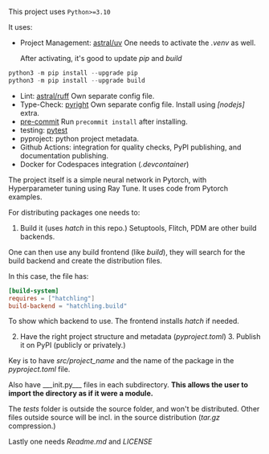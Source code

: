 This project uses `Python>=3.10`

It uses:

- Project Management: [astral/uv](https://github.com/astral-sh/uv)
  One needs to activate the _.venv_ as well.

  After activating, it's good to update _pip_ and _build_

```python
python3 -m pip install --upgrade pip
python3 -m pip install --upgrade build
```

- Lint: [astral/ruff](https://github.com/astral-sh/ruff)
  Own separate config file.
- Type-Check: [pyright](https://github.com/microsoft/pyright)
  Own separate config file. Install using _[nodejs]_ extra.
- [pre-commit](https://pre-commit.com/)
  Run `precommit install` after installing.
- testing: [pytest](https://docs.pytest.org/)
- pyproject: python project metadata.
- Github Actions: integration for quality checks, PyPI publishing, and documentation publishing.
- Docker for Codespaces integration (_.devcontainer_)

The project itself is a simple neural network in Pytorch, with Hyperparameter tuning using Ray Tune. It uses code from Pytorch examples.

For distributing packages one needs to:

1. Build it (uses _hatch_ in this repo.) Setuptools, Flitch, PDM are other build backends.

One can then use any build frontend (like _build_), they will search for the build backend and create the distribution files.

In this case, the file has:

```toml
[build-system]
requires = ["hatchling"]
build-backend = "hatchling.build"
```

To show which backend to use. The frontend installs _hatch_ if needed.

2. Have the right project structure and metadata (_pyproject.toml_) 3. Publish it on PyPI (publicly or privately.)

Key is to have _src/project_name_ and the name of the package in the _pyproject.toml_ file.

Also have \_\_\_init.py\_\_\_ files in each subdirectory. **This allows the user to import the directory as if it were a module.**

The _tests_ folder is outside the source folder, and won't be distributed. Other files outside source will be incl. in the source distribution (_tar.gz_ compression.)

Lastly one needs _Readme.md_ and _LICENSE_